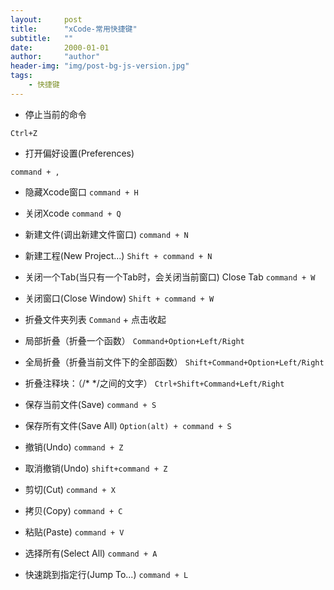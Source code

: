 ```yaml
---
layout:     post
title:      "xCode-常用快捷键"
subtitle:   ""
date:       2000-01-01
author:     "author"
header-img: "img/post-bg-js-version.jpg"
tags:
    - 快捷键
---
```


- 停止当前的命令
```
Ctrl+Z
```

- 打开偏好设置(Preferences) 
```
command + ,
```

- 隐藏Xcode窗口
`command + H`

- 关闭Xcode
`command + Q`

- 新建文件(调出新建文件窗口)
`command + N`

- 新建工程(New Project...)
`Shift + command + N`

- 关闭一个Tab(当只有一个Tab时，会关闭当前窗口) Close Tab
`command + W`

- 关闭窗口(Close Window)
`Shift + command + W`

- 折叠文件夹列表
`Command` + 点击收起 

- 局部折叠（折叠一个函数）
`Command+Option+Left/Right` 

- 全局折叠（折叠当前文件下的全部函数）
`Shift+Command+Option+Left/Right` 

- 折叠注释块：（/* */之间的文字）
`Ctrl+Shift+Command+Left/Right` 

- 保存当前文件(Save)
`command + S`

- 保存所有文件(Save All)
`Option(alt) + command + S`

 - 撤销(Undo)
`command + Z`

- 取消撤销(Undo)
`shift+command + Z`

- 剪切(Cut)
`command + X`

- 拷贝(Copy)
`command + C`

- 粘贴(Paste)
`command + V`

- 选择所有(Select All)
`command + A`

- 快速跳到指定行(Jump To...)
`command + L`





